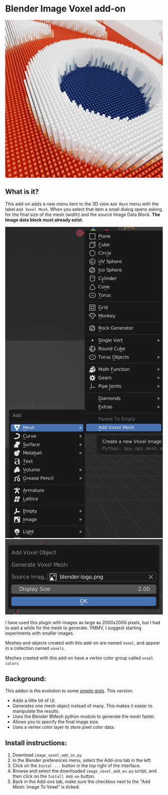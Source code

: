 # Blender Image Voxel add-on

![example mesh created with image voxel add-on](./example-02.png)

## What is it?

This add-on adds a new menu item to the 3D view `Add Mesh` menu
with the label `Add Voxel Mesh`. When you select that item a small dialog
opens asking for the final size of the mesh (width) and the source Image Data
Block. **The Image data block must already exist**.

![add mesh menu with add image voxel add-on](./add-voxel-mesh-menu.png)
![options for create voxel mesh](./voxel-options.png)

I have used this plugin with images as large as 2000x2000 pixels, but I had to
wait a while for the mesh to generate. YMMV, I suggest starting experiments with
smaller images.

Meshes and objects created with this add-on are named `Voxel`, and appear in a
collection named `voxels`.

Meshes created with this add-on have a vertex color group called `voxel colors`

## Background:

This addon is the evolution to some [simple gists](https://gist.github.com/knowuh/48136d7a17387e7cf6c3).
This version:

- Adds a little bit of UI.
- Generates one mesh object instead of many. This makes it easier to manipulate the results.
- Uses the Blender BMesh python module to generate the mesh faster.
- Allows you to specify the final image size.
- Uses a vertex color layer to store pixel color data.

## Install instructions:

1. Download `image_voxel_add_on.py`
2. In the Blender preferences menu, select the Add-ons tab in the left.
3. Click on the `Instal ...` button in the top right of the interface.
4. Browse and select the downloaded `image_voxel_add_on.py` script,
and then click on the `Install Add-on` button.
5. Back in the Add-ons tab, make sure the checkbox next to the "Add Mesh: Image To Voxel" is ticked.
